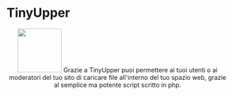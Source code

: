 # TinyUpper
<div align="center">
  <img src="http://tinyupper.altervista.org/italiano/logo.png" alt="" width="100" height="100"/>
Grazie a TinyUpper puoi permettere ai tuoi utenti o ai moderatori del tuo sito di caricare file all'interno del tuo spazio web, grazie al semplice ma potente script scritto in php.

</div>
